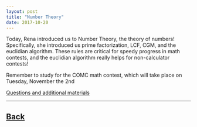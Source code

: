 ```yaml
---
layout: post
title: "Number Theory"
date: 2017-10-20
---
```

Today, Rena introduced us to Number Theory, the theory of numbers! Specifically, she introduced us prime factorization, LCF, CGM, and the euclidian algorithm. These rules are critical for speedy progress in math contests, and the euclidian algorithm really helps for non-calculator contests!

Remember to study for the COMC math contest, which will take place on Tuesday, November the 2nd

[Questions and additional materials](https://docs.google.com/presentation/d/1CncNWLv2maqwQ_FHaqFjmUGIh6cSrX_7aWXqQ7N6290/edit?usp=sharing)

___	

## [Back](/blog)


